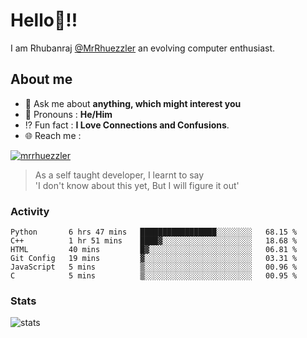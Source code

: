 
  
  
# Hello:wave:!!
I am Rhubanraj [@MrRhuezzler](https://github.com/MrRhuezzler) an evolving computer enthusiast.

## About me
<!-- - :sparkles: I'm currently working on [**de-viz**](https://github.com/MrRhuezzler/de-viz) -->
<!-- - :sparkles: Previously worked in [**Journal Management System**](https://manuscript.psgtech.ac.in) -->
<!-- - :book: I'm currently learning **Microservices Architecture** -->
- :speech_balloon: Ask me about **anything, which might interest you**
- :man: Pronouns : **He/Him**
- :interrobang: Fun fact : **I Love Connections and Confusions**.
- :globe_with_meridians: Reach me :  
  
[![mrrhuezzler](https://img.shields.io/badge/LinkedIn-0077B5?style=for-the-badge&logo=linkedin&logoColor=white)](https://www.linkedin.com/in/mrrhuezzler/)
<!--
### Interesting things, I found :bangbang:
-->
<!--
## Skills

## Drop a, Hi !
-->

<!-- 
Quotes
>  Always we overestimate the amount of work we can do in a day,  
>  and underestimate the amount we can do in our lifetime.
-->

> As a self taught developer, I learnt to say  
> 'I don't know about this yet, But I will figure it out'

### Activity
<!--START_SECTION:waka-->

```text
Python       6 hrs 47 mins   █████████████████░░░░░░░░   68.15 %
C++          1 hr 51 mins    ████▓░░░░░░░░░░░░░░░░░░░░   18.68 %
HTML         40 mins         █▓░░░░░░░░░░░░░░░░░░░░░░░   06.81 %
Git Config   19 mins         ▓░░░░░░░░░░░░░░░░░░░░░░░░   03.31 %
JavaScript   5 mins          ▒░░░░░░░░░░░░░░░░░░░░░░░░   00.96 %
C            5 mins          ▒░░░░░░░░░░░░░░░░░░░░░░░░   00.95 %
```

<!--END_SECTION:waka-->

### Stats
![stats](https://github-readme-streak-stats.herokuapp.com/?user=MrRhuezzler)

